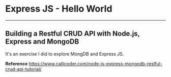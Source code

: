 # Express JS - Hello World
---
## Building a Restful CRUD API with Node.js, Express and MongoDB

It's an exercise I did to explore MongDB and Express JS.

**Reference**
https://www.callicoder.com/node-js-express-mongodb-restful-crud-api-tutorial/
